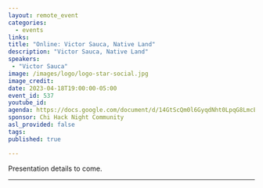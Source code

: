 ```yaml
---
layout: remote_event
categories:
  - events
links: 
title: "Online: Victor Sauca, Native Land"
description: "Victor Sauca, Native Land"
speakers:
 - "Victor Sauca"
image: /images/logo/logo-star-social.jpg
image_credit:
date: 2023-04-18T19:00:00-05:00
event_id: 537
youtube_id: 
agenda: https://docs.google.com/document/d/14GtScQm0l6GyqdNht0LpqG8LmcEF7i3COjNJ06PaTj8/edit#
sponsor: Chi Hack Night Community
asl_provided: false
tags: 
published: true

---
```


Presentation details to come.

---
